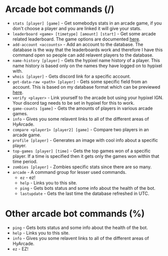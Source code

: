 # Arcade bot commands (/)
* `stats [player] [game]` - Get somebodys stats in an arcade game, if you don't choose a player and you are linked it will give your stats.
* `leaderboard <game> [timetype] [amount] [start]` - Get some arcade related leaderboard. The game options are documented [here](https://docs.hyarcade.xyz/).
* `add-account <accounts>` - Add an account to the database. The database is the way that the leaderboards work and therefore I have this command open so people can add relavent players to the database. 
* `name-history [player]` - Gets the hypixel name history of a player. This name history is based only on the names they have logged on to hypixel with.
* `whois [player]` - Gets discord link for a specific account.
* `get-data-raw <path> [player]` - Gets some specific field from an account. This is based on my database format which can be previewed [here](https://github.com/eatmyvenom/hyarcade-requests/blob/main/types/Account.js).
* `verify <player>` - Link yourself to the arcade bot using your hypixel IGN. Your discord tag needs to be set in hypixel for this to work.
* `game-counts [game]` - Gets the amounts of players in various arcade games.
* `info` - Gives you some relavent links to all of the different areas of HyArcade.
* `compare <player1> [player2] [game]` - Compare two players in an arcade game.
* `profile [player]` - Generates an image with cool info about a specific player.
* `top-games [player] [time]` - Gets the top games won of a specific player. If a time is specified then it gets only the games won within that time period.
* `zombies [player]` - Zombies specific stats since there are so many.
* `arcade` - A command group for lesser used commands.
  * `ez` - ez!
  * `help` - Links you to this site.
  * `ping` - Gets bots status and some info about the health of the bot.
  * `lastupdate` - Gets the last time the database refreshed in UTC.

# Other arcade bot commands (%)

* `ping` - Gets bots status and some info about the health of the bot.
* `help` - Links you to this site.
* `info` - Gives you some relavent links to all of the different areas of HyArcade.
* `ez` - EZ!